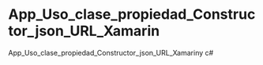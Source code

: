 # App_Uso_clase_propiedad_Constructor_json_URL_Xamarin
App_Uso_clase_propiedad_Constructor_json_URL_Xamariny c#
